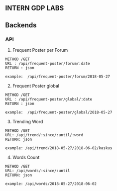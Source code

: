 ## INTERN GDP LABS 



## Backends

### API
1. Frequent Poster per Forum
```
METHOD /GET
URL : /api/frequent-poster/forum/:date
RETURN : json

example:  /api/frequent-poster/forum/2018-05-27
```

2. Frequent Poster global
```
METHOD /GET
URL : /api/frequent-poster/global/:date
RETURN : json

example:  /api/frequent-poster/global/2018-05-27
```

3. Trending Word
```
METHOD /GET
URL: /api/trend/:since/:until/:word
RETURN: json

example: /api/trend/2018-05-27/2018-06-02/kaskus
```

4. Words Count
```
METHOD /GET
URL: /api/words/:since/:until
RETURN: json

example: /api/words/2018-05-27/2018-06-02
```